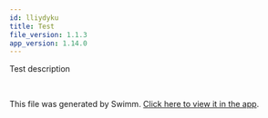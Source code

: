 ```yaml
---
id: lliydyku
title: Test
file_version: 1.1.3
app_version: 1.14.0
---
```


Test description

<br/>

This file was generated by Swimm. [Click here to view it in the app](https://app.swimm.io/repos/Z2l0aHViJTNBJTNBaXhvLWNvbnRyYWN0cyUzQSUzQWl4b2ZvdW5kYXRpb24=/docs/lliydyku).
